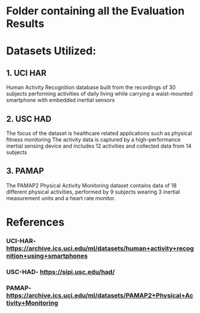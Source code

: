 # Folder containing all the Evaluation Results

# Datasets Utilized:

## 1. UCI HAR
Human Activity Recognition database built from the recordings of 30 subjects performing activities of daily living while carrying a waist-mounted smartphone with embedded inertial sensors

## 2. USC HAD
The focus of the dataset is healthcare related applications such as physical fitness monitoring The activity data is captured by a high-performance inertial sensing device and includes 12 activities and collected data from 14 subjects

## 3. PAMAP
The PAMAP2 Physical Activity Monitoring dataset contains data of 18 different physical activities, performed by 9 subjects wearing 3 inertial measurement units and a heart rate monitor.


# References
### UCI-HAR- https://archive.ics.uci.edu/ml/datasets/human+activity+recognition+using+smartphones
### USC-HAD- https://sipi.usc.edu/had/
### PAMAP- https://archive.ics.uci.edu/ml/datasets/PAMAP2+Physical+Activity+Monitoring
